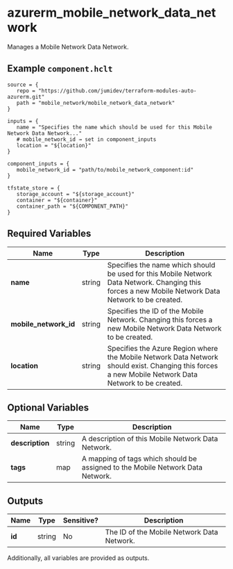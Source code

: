 # azurerm_mobile_network_data_network

Manages a Mobile Network Data Network.

## Example `component.hclt`

```hcl
source = {
   repo = "https://github.com/jumidev/terraform-modules-auto-azurerm.git"   
   path = "mobile_network/mobile_network_data_network"   
}

inputs = {
   name = "Specifies the name which should be used for this Mobile Network Data Network..."   
   # mobile_network_id → set in component_inputs
   location = "${location}"   
}

component_inputs = {
   mobile_network_id = "path/to/mobile_network_component:id"   
}

tfstate_store = {
   storage_account = "${storage_account}"   
   container = "${container}"   
   container_path = "${COMPONENT_PATH}"   
}

```

## Required Variables

| Name | Type |  Description |
| ---- | --------- |  ----------- |
| **name** | string |  Specifies the name which should be used for this Mobile Network Data Network. Changing this forces a new Mobile Network Data Network to be created. | 
| **mobile_network_id** | string |  Specifies the ID of the Mobile Network. Changing this forces a new Mobile Network Data Network to be created. | 
| **location** | string |  Specifies the Azure Region where the Mobile Network Data Network should exist. Changing this forces a new Mobile Network Data Network to be created. | 

## Optional Variables

| Name | Type |  Description |
| ---- | --------- |  ----------- |
| **description** | string |  A description of this Mobile Network Data Network. | 
| **tags** | map |  A mapping of tags which should be assigned to the Mobile Network Data Network. | 



## Outputs

| Name | Type | Sensitive? | Description |
| ---- | ---- | --------- | --------- |
| **id** | string | No  | The ID of the Mobile Network Data Network. | 

Additionally, all variables are provided as outputs.
